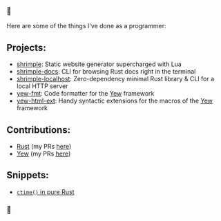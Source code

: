 ### 🦐
Here are some of the things I've done as a programmer:

## Projects:
- [shrimple](https://github.com/its-the-shrimp/shrimple): Static website generator supercharged with Lua
- [shrimple-docs](https://github.com/its-the-shrimp/shrimple-docs): CLI for browsing Rust docs right in the terminal
- [shrimple-localhost](https://github.com/its-the-shrimp/shrimple-localhost): Zero-dependency minimal Rust library & CLI for a local HTTP server
- [yew-fmt](https://github.com/its-the-shrimp/yew-fmt): Code formatter for the [Yew](https://yew.rs) framework
- [yew-html-ext](https://github.com/its-the-shrimp/yew-html-ext): Handy syntactic extensions for the macros of the [Yew](https://yew.rs) framework

## Contributions:
- [Rust](https://www.rust-lang.org) (my PRs [here](https://github.com/rust-lang/rust/pulls?q=is%3Apr+author%3Aits-the-shrimp+))
- [Yew](https://yew.rs) (my PRs [here](https://github.com/yewstack/yew/pulls?q=is%3Apr+author%3Aits-the-shrimp+))

## Snippets:
- [`ctime()` in pure Rust](https://gist.github.com/its-the-shrimp/45431498cd22cd0a47ef382485ac9ff1)

### 🦐
